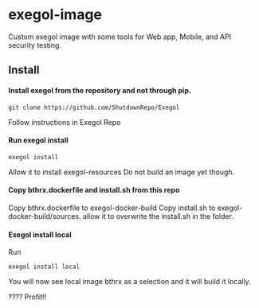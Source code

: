 # exegol-image
Custom exegol image with some tools for Web app, Mobile, and API security testing.

## Install
#### Install exegol from the repository and not through pip. 
```
git clone https://github.com/ShutdownRepo/Exegol
```
Follow instructions in Exegol Repo
#### Run exegol install
```
exegol install
```
Allow it to install exegol-resources
Do not build an image yet though.
#### Copy bthrx.dockerfile and install.sh from this repo

Copy bthrx.dockerfile to exegol-docker-build
Copy install.sh to exegol-docker-build/sources. allow it to overwrite the install.sh in the folder.

#### Exegol install local
Run 
```
exegol install local
````
You will now see local image bthrx as a selection and it will build it locally.

????
Profit!!
